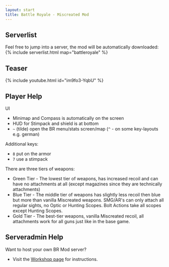 ```yaml
---
layout: start
title: Battle Royale - Miscreated Mod
---
```


## Serverlist
Feel free to jump into a server, the mod will be automatically downloaded:
{% include serverlist.html map="battleroyale" %}

## Teaser
{% include youtube.html id="im9fo3-YqbU" %}

## Player Help
UI
* Minimap and Compass is automatically on the screen
* HUD for Stimpack and shield is at bottom
* ``~`` (tilde) open the BR menu/stats screen/map (``^`` - on some key-layouts e.g. german)

Additional keys:
* ``8`` put on the armor
* ``7`` use a stimpack

There are three tiers of weapons:
* Green Tier - The lowest tier of weapons, has increased recoil and can have no attachments at all (except magazines since they are technically attachments)
* Blue Tier - The middle tier of weapons has slightly less recoil then blue but more than vanilla Miscreated weapons.  SMG/AR's can only attach all regular sights, no Optic or Hunting Scopes.  Bolt Actions take all scopes except Hunting Scopes.  
* Gold Tier - The best-tier weapons, vanilla Miscreated recoil, all attachments work for all guns just like in the base game.

## Serveradmin Help
Want to host your own BR Mod server?
* Visit the [Workshop page](https://steamcommunity.com/sharedfiles/filedetails/?id=2141202722) for instructions.
